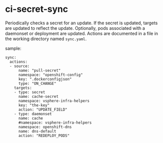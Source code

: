 # ci-secret-sync

Periodically checks a secret for an update. If the secret is updated, targets are updated to reflect the update.  Optionally, pods associated with a daemonset or deployment are updated.
Actions are documented in a file in the working directory named `sync.yaml`. 

sample: 
```
sync:
  actions:
  - source:
      name: "pull-secret"
      namespace: "openshift-config"
      key: ".dockerconfigjson"
      type: "ON_CHANGE"
    targets:
    - type: secret
      name: cache-secret
      namespace: vsphere-infra-helpers
      key: "the-key"
      action: "UPDATE_FIELD"
    - type: daemonset
      name: cache
      #namespace: vsphere-infra-helpers
      namespace: openshift-dns
      name: dns-default
      action: "REDEPLOY_PODS"
```